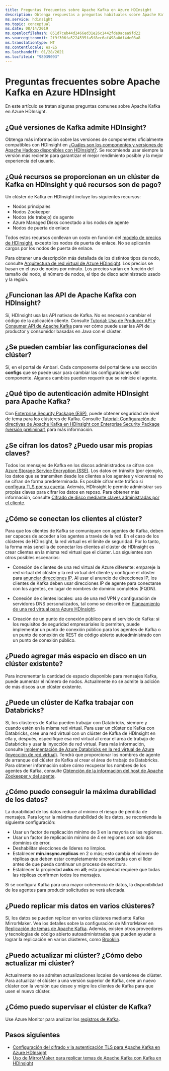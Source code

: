 ```yaml
---
title: Preguntas frecuentes sobre Apache Kafka en Azure HDInsight
description: Obtenga respuestas a preguntas habituales sobre Apache Kafka en Azure HDInsight, un servicio en la nube de Hadoop administrado.
ms.service: hdinsight
ms.topic: conceptual
ms.date: 08/14/2019
ms.openlocfilehash: 851d7ceb44d2466ed31e26c1442fde9acea9fd22
ms.sourcegitcommit: 2f9f306fa5224595fa5f8ec6af498a0df4de08a8
ms.translationtype: HT
ms.contentlocale: es-ES
ms.lasthandoff: 01/28/2021
ms.locfileid: "98939093"
---
```

# <a name="frequently-asked-questions-about-apache-kafka-in-azure-hdinsight"></a>Preguntas frecuentes sobre Apache Kafka en Azure HDInsight

En este artículo se tratan algunas preguntas comunes sobre Apache Kafka en Azure HDInsight.

## <a name="what-kafka-versions-are-supported-by-hdinsight"></a>¿Qué versiones de Kafka admite HDInsight?

Obtenga más información sobre las versiones de componentes oficialmente compatibles con HDInsight en [¿Cuáles son los componentes y versiones de Apache Hadoop disponibles con HDInsight?](../hdinsight-component-versioning.md#supported-hdinsight-versions). Se recomienda usar siempre la versión más reciente para garantizar el mejor rendimiento posible y la mejor experiencia del usuario.

## <a name="what-resources-are-provided-in-an-hdinsight-kafka-cluster-and-what-resources-am-i-charged-for"></a>¿Qué recursos se proporcionan en un clúster de Kafka en HDInsight y qué recursos son de pago?

Un clúster de Kafka en HDInsight incluye los siguientes recursos:

* Nodos principales
* Nodos Zookeeper
* Nodos (de trabajo) de agente 
* Azure Managed Disks conectado a los nodos de agente
* Nodos de puerta de enlace

Todos estos recursos conllevan un costo en función del [modelo de precios de HDInsight](https://azure.microsoft.com/pricing/details/hdinsight/), excepto los nodos de puerta de enlace. No se aplicarán cargos por los nodos de puerta de enlace.

Para obtener una descripción más detallada de los distintos tipos de nodo, consulte [Arquitectura de red virtual de Azure HDInsight](../hdinsight-virtual-network-architecture.md). Los precios se basan en el uso de nodos por minuto. Los precios varían en función del tamaño del nodo, el número de nodos, el tipo de disco administrado usado y la región.

## <a name="do-apache-kafka-apis-work-with-hdinsight"></a>¿Funcionan las API de Apache Kafka con HDInsight?

Sí, HDInsight usa las API nativas de Kafka. No es necesario cambiar el código de la aplicación cliente. Consulte [Tutorial: Uso de Producer API y Consumer API de Apache Kafka](./apache-kafka-producer-consumer-api.md) para ver cómo puede usar las API de productor y consumidor basadas en Java con el clúster.

## <a name="can-i-change-cluster-configurations"></a>¿Se pueden cambiar las configuraciones del clúster?

Sí, en el portal de Ambari. Cada componente del portal tiene una sección **configs** que se puede usar para cambiar las configuraciones del componente. Algunos cambios pueden requerir que se reinicie el agente.

## <a name="what-type-of-authentication-does-hdinsight-support-for-apache-kafka"></a>¿Qué tipo de autenticación admite HDInsight para Apache Kafka?

Con [Enterprise Security Package (ESP)](../domain-joined/apache-domain-joined-architecture.md), puede obtener seguridad de nivel de tema para los clústeres de Kafka. Consulte [Tutorial: Configuración de directivas de Apache Kafka en HDInsight con Enterprise Security Package (versión preliminar)](../domain-joined/apache-domain-joined-run-kafka.md) para más información.

## <a name="is-my-data-encrypted-can-i-use-my-own-keys"></a>¿Se cifran los datos? ¿Puedo usar mis propias claves?

Todos los mensajes de Kafka en los discos administrados se cifran con [Azure Storage Service Encryption (SSE)](../../storage/common/storage-service-encryption.md). Los datos en tránsito (por ejemplo, los datos que se transmiten desde los clientes a los agentes y viceversa) no se cifran de forma predeterminada. Es posible cifrar este tráfico si [configura TLS por su cuenta](./apache-kafka-ssl-encryption-authentication.md). Además, HDInsight le permite administrar sus propias claves para cifrar los datos en reposo. Para obtener más información, consulte [Cifrado de disco mediante claves administradas por el cliente](../disk-encryption.md).

## <a name="how-do-i-connect-clients-to-my-cluster"></a>¿Cómo se conectan los clientes al clúster?

Para que los clientes de Kafka se comuniquen con agentes de Kafka, deben ser capaces de acceder a los agentes a través de la red. En el caso de los clústeres de HDInsight, la red virtual es el límite de seguridad. Por lo tanto, la forma más sencilla de conectar los clientes al clúster de HDInsight es crear clientes en la misma red virtual que el clúster. Los siguientes son otros posibles escenarios:

* Conexión de clientes de una red virtual de Azure diferente: empareje la red virtual del clúster y la red virtual del cliente y configure el clúster para [anunciar direcciones IP](apache-kafka-connect-vpn-gateway.md#configure-kafka-for-ip-advertising). Al usar el anuncio de direcciones IP, los clientes de Kafka deben usar direcciones IP de agente para conectarse con los agentes, en lugar de nombres de dominio completos (FQDN).

* Conexión de clientes locales: uso de una red VPN y configuración de servidores DNS personalizados, tal como se describe en [Planeamiento de una red virtual para Azure HDInsight](../hdinsight-plan-virtual-network-deployment.md).

* Creación de un punto de conexión público para el servicio de Kafka: si los requisitos de seguridad empresariales lo permiten, puede implementar un punto de conexión público para los agentes de Kafka o un punto de conexión de REST de código abierto autoadministrado con un punto de conexión público.

## <a name="can-i-add-more-disk-space-on-an-existing-cluster"></a>¿Puedo agregar más espacio en disco en un clúster existente?

Para incrementar la cantidad de espacio disponible para mensajes Kafka, puede aumentar el número de nodos. Actualmente no se admite la adición de más discos a un clúster existente.

## <a name="can-a-kafka-cluster-work-with-databricks"></a>¿Puede un clúster de Kafka trabajar con Databricks? 

Sí, los clústeres de Kafka pueden trabajar con Databricks, siempre y cuando estén en la misma red virtual. Para usar un clúster de Kafka con Databricks, cree una red virtual con un clúster de Kafka de HDInsight en ella y, después, especifique esa red virtual al crear el área de trabajo de Databricks y usar la inyección de red virtual. Para más información, consulte [Implementación de Azure Databricks en la red virtual de Azure (inyección de red virtual)](/azure/databricks/administration-guide/cloud-configurations/azure/vnet-inject). Tendrá que proporcionar los nombres de agente de arranque del clúster de Kafka al crear el área de trabajo de Databricks. Para obtener información sobre cómo recuperar los nombres de los agentes de Kafka, consulte [Obtención de la información del host de Apache Zookeeper y del agente](./apache-kafka-get-started.md#getkafkainfo).

## <a name="how-can-i-have-maximum-data-durability"></a>¿Cómo puedo conseguir la máxima durabilidad de los datos?

La durabilidad de los datos reduce al mínimo el riesgo de pérdida de mensajes. Para lograr la máxima durabilidad de los datos, se recomienda la siguiente configuración:

* Usar un factor de replicación mínimo de 3 en la mayoría de las regiones.
* Usar un factor de replicación mínimo de 4 en regiones con solo dos dominios de error.
* Deshabilitar elecciones de líderes no limpios.
* Establecer **min.insync.replicas** en 2 o más; esto cambia el número de réplicas que deben estar completamente sincronizadas con el líder antes de que pueda continuar un proceso de escritura.
* Establecer la propiedad **acks** en **all**; esta propiedad requiere que todas las réplicas confirmen todos los mensajes.

Si se configura Kafka para una mayor coherencia de datos, la disponibilidad de los agentes para producir solicitudes se verá afectada.

## <a name="can-i-replicate-my-data-to-multiple-clusters"></a>¿Puedo replicar mis datos en varios clústeres?

Sí, los datos se pueden replicar en varios clústeres mediante Kafka MirrorMaker. Vea los detalles sobre la configuración de MirrorMaker en [Replicación de temas de Apache Kafka](apache-kafka-mirroring.md). Además, existen otros proveedores y tecnologías de código abierto autoadministradas que pueden ayudar a lograr la replicación en varios clústeres, como [Brooklin](https://github.com/linkedin/Brooklin/).

## <a name="can-i-upgrade-my-cluster-how-should-i-upgrade-my-cluster"></a>¿Puedo actualizar mi clúster? ¿Cómo debo actualizar mi clúster?

Actualmente no se admiten actualizaciones locales de versiones de clúster. Para actualizar el clúster a una versión superior de Kafka, cree un nuevo clúster con la versión que desee y migre los clientes de Kafka para que usen el nuevo clúster.

## <a name="how-do-i-monitor-my-kafka-cluster"></a>¿Cómo puedo supervisar el clúster de Kafka?

Use Azure Monitor para analizar los [registros de Kafka](./apache-kafka-log-analytics-operations-management.md).

## <a name="next-steps"></a>Pasos siguientes

* [Configuración del cifrado y la autenticación TLS para Apache Kafka en Azure HDInsight](./apache-kafka-ssl-encryption-authentication.md)
* [Uso de MirrorMaker para replicar temas de Apache Kafka con Kafka en HDInsight](./apache-kafka-mirroring.md)